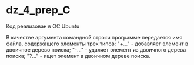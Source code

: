 # dz_4_prep_C

Код реализован в ОС Ubuntu

В качестве аргумента командной строки программе передается имя файла, содержащего элементы трех типов: "+..."  - добавляет элемент в двоичное дерево поиска; "-..." - удаляет элемент из двоичного дерева поиска; "?..." - ищет элемент в двоичном дереве поиска.
